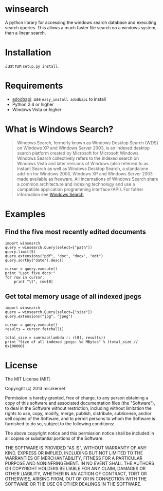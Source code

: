 winsearch
======

A python library for accessing the windows search database and executing search queries.
This allows a much faster file search on a windows system, than a linear search.

Installation
============

Just run `setup.py install`.


Requirements
============

- [adodbapi](https://pypi.python.org/pypi/adodbapi): use `easy_install adodbapi` to install
- Python 2.4 or higher
- Windows Vista or higher


What is Windows Search?
=======================
> Windows Search, formerly known as Windows Desktop Search (WDS) on Windows XP and Windows Server 2003, is an indexed desktop search platform created by Microsoft for Microsoft Windows.
> Windows Search collectively refers to the indexed search on Windows Vista and later versions of Windows (also referred to as Instant Search as well as Windows Desktop Search, a standalone add-on for Windows 2000, Windows XP and Windows Server 2003 made available as freeware. All incarnations of Windows Search share a common architecture and indexing technology and use a compatible application programming interface (API).
For futher information see [Windows Search](http://en.wikipedia.org/wiki/Windows_Search)


Examples
========

Find the five most recently edited documents
--------------------------------------------

	import winsearch
	query = winsearch.Query(select=["path"])
	query.limit(5)
	query.extensions("pdf", "doc", "docx", "odt")
	query.sortby("date").desc()

	cursor = query.execute()
	print "Last five docs:"
	for row in cursor:
		print "\t", row[0]

Get total memory usage of all indexed jpegs
-------------------------------------------

	import winsearch
	query = winsearch.Query(select=["size"])
	query.extensions("jpg", "jpeg")

	cursor = query.execute()
	results = cursor.fetchall()

	total_size = sum(map(lambda r: r[0], results))
	print "Size of all indexed jpegs: %d MBytes" % (total_size // 0x100000)


License
========
The MIT License (MIT)

Copyright (c) 2013 micrkernel

Permission is hereby granted, free of charge, to any person obtaining a copy of
this software and associated documentation files (the "Software"), to deal in
the Software without restriction, including without limitation the rights to
use, copy, modify, merge, publish, distribute, sublicense, and/or sell copies of
the Software, and to permit persons to whom the Software is furnished to do so,
subject to the following conditions:

The above copyright notice and this permission notice shall be included in all
copies or substantial portions of the Software.

THE SOFTWARE IS PROVIDED "AS IS", WITHOUT WARRANTY OF ANY KIND, EXPRESS OR
IMPLIED, INCLUDING BUT NOT LIMITED TO THE WARRANTIES OF MERCHANTABILITY, FITNESS
FOR A PARTICULAR PURPOSE AND NONINFRINGEMENT. IN NO EVENT SHALL THE AUTHORS OR
COPYRIGHT HOLDERS BE LIABLE FOR ANY CLAIM, DAMAGES OR OTHER LIABILITY, WHETHER
IN AN ACTION OF CONTRACT, TORT OR OTHERWISE, ARISING FROM, OUT OF OR IN
CONNECTION WITH THE SOFTWARE OR THE USE OR OTHER DEALINGS IN THE SOFTWARE.

